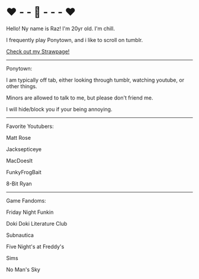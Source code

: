 # ❤ - - 🔪 - - - ❤
Hello! Ny name is Raz! I'm 20yr old. I'm chill.

I frequently play Ponytown, and i like to scroll on tumblr.

[Check out my Strawpage!](https://everythingisfine.straw.page/)

---

Ponytown:

I am typically off tab, either looking through tumblr, watching youtube, or other things.

Minors are allowed to talk to me, but please don't friend me.

I will hide/block you if your being annoying.

---

Favorite Youtubers:

Matt Rose

Jacksepticeye

MacDoesIt

FunkyFrogBait

8-Bit Ryan

----
Game Fandoms:

Friday Night Funkin

Doki Doki Literature Club

Subnautica

Five Night's at Freddy's

Sims

No Man's Sky

<!---
sourcandyz/sourcandyz is a ✨ special ✨ repository because its `README.md` (this file) appears on your GitHub profile.
You can click the Preview link to take a look at your changes.
--->
